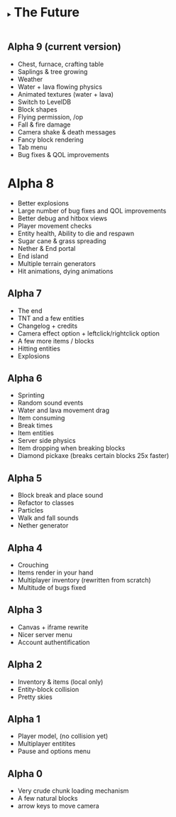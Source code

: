 <details> <summary> <h1 style="display:inline-block"> The Future </h1> </summary>

# Beta 1.2

Todo: Bossfight

Todo: Hostile mobs

# Beta 1.1

Todo: Pretty lighting

Todo: Farm & crops

Todo: Fishing

Todo: End terrain generation

Todo: Passive mobs

## Beta 1.0

Todo: Crafting

Todo: Singleplayer

Todo: Terrain generation overhaul

Todo: Creating accounts (deprecating account keys)

</details>

## Alpha 9 (current version)

- Chest, furnace, crafting table
- Saplings & tree growing
- Weather
- Water + lava flowing physics
- Animated textures (water + lava)
- Switch to LevelDB
- Block shapes
- Flying permission, /op
- Fall & fire damage
- Camera shake & death messages
- Fancy block rendering
- Tab menu
- Bug fixes & QOL improvements

# Alpha 8

- Better explosions
- Large number of bug fixes and QOL improvements
- Better debug and hitbox views
- Player movement checks
- Entity health, Ability to die and respawn
- Sugar cane & grass spreading
- Nether & End portal
- End island
- Multiple terrain generators
- Hit animations, dying animations

## Alpha 7

- The end
- TNT and a few entities
- Changelog + credits
- Camera effect option + leftclick/rightclick option
- A few more items / blocks
- Hitting entities
- Explosions

## Alpha 6

- Sprinting
- Random sound events
- Water and lava movement drag
- Item consuming
- Break times
- Item entities
- Server side physics
- Item dropping when breaking blocks
- Diamond pickaxe (breaks certain blocks 25x faster)

## Alpha 5

- Block break and place sound
- Refactor to classes
- Particles
- Walk and fall sounds
- Nether generator

## Alpha 4

- Crouching
- Items render in your hand
- Multiplayer inventory (rewritten from scratch)
- Multitude of bugs fixed

## Alpha 3

- Canvas + iframe rewrite
- Nicer server menu
- Account authentification

## Alpha 2

- Inventory & items (local only)
- Entity-block collision
- Pretty skies

## Alpha 1

- Player model, (no collision yet)
- Multiplayer entitites
- Pause and options menu

## Alpha 0

- Very crude chunk loading mechanism
- A few natural blocks
- arrow keys to move camera